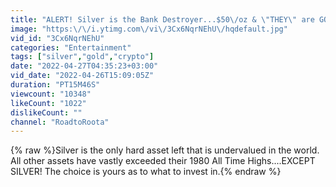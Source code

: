 ```yaml
---
title: "ALERT! Silver is the Bank Destroyer...$50\/oz & \"THEY\" are GONE!! (Bix Weir)"
image: "https:\/\/i.ytimg.com\/vi\/3Cx6NqrNEhU\/hqdefault.jpg"
vid_id: "3Cx6NqrNEhU"
categories: "Entertainment"
tags: ["silver","gold","crypto"]
date: "2022-04-27T04:35:23+03:00"
vid_date: "2022-04-26T15:09:05Z"
duration: "PT15M46S"
viewcount: "10348"
likeCount: "1022"
dislikeCount: ""
channel: "RoadtoRoota"
---
```

{% raw %}Silver is the only hard asset left that is undervalued in the world. All other assets have vastly exceeded their 1980 All Time Highs....EXCEPT SILVER! The choice is yours as to what to invest in.{% endraw %}
